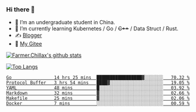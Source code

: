 ### Hi there 👋

- 🔭 I’m an undergraduate student in China.
- 🌱 I’m currently learning Kubernetes / Go / ~~C++~~ / Data Struct / Rust.
- ✍️ [Blogger](https://blog.farmer233.top)
- 🤔 [My Gitee](https://gitee.com/Farmer-chong)


[![Farmer.Chillax's github stats](https://github-readme-stats.vercel.app/api?username=FarmerChillax)](https://github.com/anuraghazra/github-readme-stats)

[![Top Langs](https://github-readme-stats.vercel.app/api/top-langs/?username=FarmerChillax&layout=compact&hide=html,css,javascript)](https://github.com/anuraghazra/github-readme-stats)

<p>
  <a href="https://wakatime.com/@Farmer">
        <!--START_SECTION:waka-->

```text
Go                14 hrs 25 mins  █████████████████▓░░░░░░░   70.32 %
Protocol Buffer   3 hrs 54 mins   ████▓░░░░░░░░░░░░░░░░░░░░   19.05 %
YAML              48 mins         █░░░░░░░░░░░░░░░░░░░░░░░░   03.92 %
Markdown          32 mins         ▓░░░░░░░░░░░░░░░░░░░░░░░░   02.66 %
Makefile          25 mins         ▓░░░░░░░░░░░░░░░░░░░░░░░░   02.06 %
Docker            7 mins          ░░░░░░░░░░░░░░░░░░░░░░░░░   00.59 %
```

<!--END_SECTION:waka-->
  </a>
</p>

<!--
**Farmer-chong/Farmer-chong** is a ✨ _special_ ✨ repository because its `README.md` (this file) appears on your GitHub profile.

Here are some ideas to get you started:

- 🔭 I’m currently working on ...
- 🌱 I’m currently learning ...
- 👯 I’m looking to collaborate on ...
- 🤔 I’m looking for help with ...
- 💬 Ask me about ...
- 📫 How to reach me: ...
- 😄 Pronouns: ...
- ⚡ Fun fact: ...
-->
